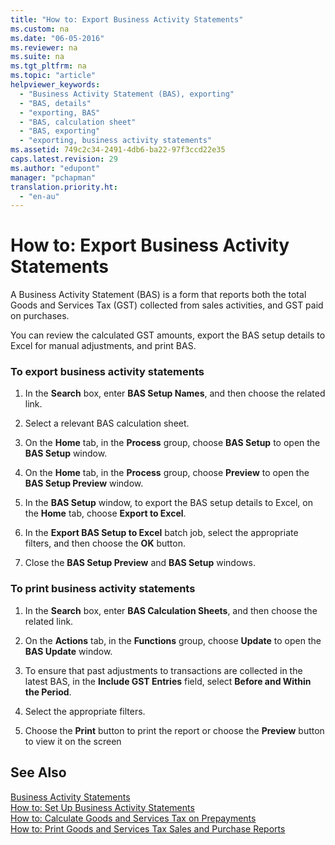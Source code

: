 ```yaml
---
title: "How to: Export Business Activity Statements"
ms.custom: na
ms.date: "06-05-2016"
ms.reviewer: na
ms.suite: na
ms.tgt_pltfrm: na
ms.topic: "article"
helpviewer_keywords: 
  - "Business Activity Statement (BAS), exporting"
  - "BAS, details"
  - "exporting, BAS"
  - "BAS, calculation sheet"
  - "BAS, exporting"
  - "exporting, business activity statements"
ms.assetid: 749c2c34-2491-4db6-ba22-97f3ccd22e35
caps.latest.revision: 29
ms.author: "edupont"
manager: "pchapman"
translation.priority.ht: 
  - "en-au"
---
```

# How to: Export Business Activity Statements
A Business Activity Statement \(BAS\) is a form that reports both the total Goods and Services Tax \(GST\) collected from sales activities, and GST paid on purchases.  
  
 You can review the calculated GST amounts, export the BAS setup details to Excel for manual adjustments, and print BAS.  
  
### To export business activity statements  
  
1.  In the **Search** box, enter **BAS Setup Names**, and then choose the related link.  
  
2.  Select a relevant BAS calculation sheet.  
  
3.  On the **Home** tab, in the **Process** group, choose **BAS Setup** to open the **BAS Setup** window.  
  
4.  On the **Home** tab, in the **Process** group, choose **Preview** to open the **BAS Setup Preview** window.  
  
5.  In the **BAS Setup** window, to export the BAS setup details to Excel, on the **Home** tab, choose **Export to Excel**.  
  
6.  In the **Export BAS Setup to Excel** batch job, select the appropriate filters, and then choose the **OK** button.  
  
7.  Close the **BAS Setup Preview** and **BAS Setup** windows.  
  
### To print business activity statements  
  
1.  In the **Search** box, enter **BAS Calculation Sheets**, and then choose the related link.  
  
2.  On the **Actions** tab, in the **Functions** group, choose **Update** to open the **BAS Update** window.  
  
3.  To ensure that past adjustments to transactions are collected in the latest BAS, in the **Include GST Entries** field, select **Before and Within the Period**.  
  
4.  Select the appropriate filters.  
  
5.  Choose the **Print** button to print the report or choose the **Preview** button to view it on the screen  
  
## See Also  
 [Business Activity Statements](../../LocalFunctionalityForMicrosoftDynamicsNav2016/Australia/business-activity-statements.md)   
 [How to: Set Up Business Activity Statements](../../LocalFunctionalityForMicrosoftDynamicsNav2016/Australia/how-to-set-up-business-activity-statements.md)   
 [How to: Calculate Goods and Services Tax on Prepayments](../../LocalFunctionalityForMicrosoftDynamicsNav2016/Australia/how-to-calculate-goods-and-services-tax-on-prepayments.md)   
 [How to: Print Goods and Services Tax Sales and Purchase Reports](../../LocalFunctionalityForMicrosoftDynamicsNav2016/Australia/how-to-print-goods-and-services-tax-sales-and-purchase-reports.md)